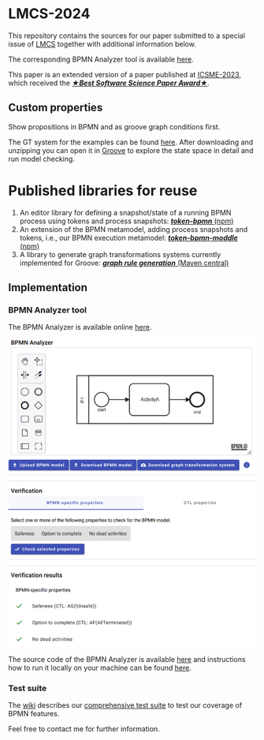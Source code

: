 # LMCS-2024
This repository contains the sources for our paper submitted to a special issue of [LMCS](https://lmcs.episciences.org/) together with additional information below.

The corresponding BPMN Analyzer tool is available [here](https://bpmnanalyzer.whitefield-c9fed487.northeurope.azurecontainerapps.io).

This paper is an extended version of a paper published at [ICSME-2023](https://doi.org/10.1007/978-3-031-36709-0_11), which received the [**_★Best Software Science Paper Award★_**](https://raw.githubusercontent.com/timKraeuter/ICGT-2023/main/BestPaperICGT2023.pdf).

## Custom properties

Show propositions in BPMN and as groove graph conditions first.

The GT system for the examples can be found [here](/artifacts/orderHandling.gps.zip).
After downloading and unzipping you can open it in [Groove](https://groove.ewi.utwente.nl/) to explore the state space in detail and run model checking.

# Published libraries for reuse

1. An editor library for defining a snapshot/state of a running BPMN process using tokens and process snapshots: [**_token-bpmn_** (npm)](https://www.npmjs.com/package/bpmn-token)
2. An extension of the BPMN metamodel, adding process snapshots and tokens, i.e., our BPMN execution metamodel: [**_token-bpmn-moddle_** (npm)](https://www.npmjs.com/package/token-bpmn-moddle)
3. A library to generate graph transformations systems currently implemented for Groove: [**_graph rule generation_** (Maven central)](tbd) 

## Implementation

### BPMN Analyzer tool

The BPMN Analyzer is available
online [here](https://bpmnanalyzer.whitefield-c9fed487.northeurope.azurecontainerapps.io).

[![Atomic property Unsafe implemented in Groove.](./images/impl.png)](https://bpmnanalyzer.whitefield-c9fed487.northeurope.azurecontainerapps.io)

The source code of the BPMN Analyzer is available [here](https://github.com/timKraeuter/Rewrite_Rule_Generation) and instructions how to run it locally on your machine can be found [here](https://github.com/timKraeuter/Rewrite_Rule_Generation/blob/master/server/README.md).

### Test suite

The [wiki](https://github.com/timKraeuter/Rewrite_Rule_Generation/wiki) describes our [comprehensive test suite](https://github.com/timKraeuter/Rewrite_Rule_Generation/wiki/Test-Suite) to test our coverage of BPMN features. 

Feel free to contact me for further information.
